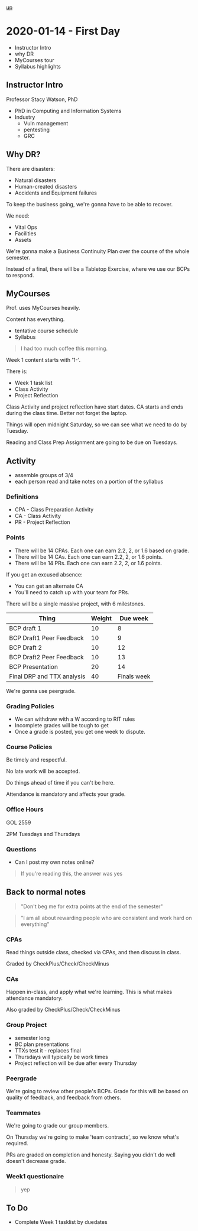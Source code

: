 [up](./index.md)

# 2020-01-14 - First Day

- Instructor Intro
- why DR
- MyCourses tour
- Syllabus highlights

## Instructor Intro

Professor Stacy Watson, PhD

- PhD in Computing and Information Systems
- Industry
	- Vuln management
	- pentesting
	- GRC

## Why DR?

There are disasters:

- Natural disasters
- Human-created disasters
- Accidents and Equipment failures

To keep the business going, we're gonna have to be able to recover.

We need:

- Vital Ops
- Facilities
- Assets

We're gonna make a Business Continuity Plan over the course of the whole semester.

Instead of a final, there will be a Tabletop Exercise, where we use our BCPs to respond.

## MyCourses

Prof. uses MyCourses heavily.

Content has everything.

- tentative course schedule
- Syllabus

> I had too much coffee this morning.

Week 1 content starts with '1-'.

There is:

- Week 1 task list
- Class Activity
- Project Reflection

Class Activity and project reflection have start dates. CA starts and ends during the class time. Better not forget the laptop.

Things will open midnight Saturday, so we can see what we need to do by Tuesday.

Reading and Class Prep Assignment are going to be due on Tuesdays.

## Activity

- assemble groups of 3/4
- each person read and take notes on a portion of the syllabus

### Definitions

- CPA - Class Preparation Activity
- CA - Class Activity
- PR - Project Reflection

### Points

- There will be 14 CPAs. Each one can earn 2.2, 2, or 1.6 based on grade.
- There will be 14 CAs. Each one can earn 2.2, 2, or 1.6 points.
- There will be 14 PRs. Each one can earn 2.2, 2, or 1.6 points.

If you get an excused absence:

- You can get an alternate CA
- You'll need to catch up with your team for PRs.

There will be a single massive project, with 6 milestones.

Thing | Weight | Due week
---|---|---
BCP draft 1 | 10 | 8
BCP Draft1 Peer Feedback | 10 | 9
BCP Draft 2 | 10 | 12
BCP Draft2 Peer Feedback | 10 | 13
BCP Presentation | 20 | 14
Final DRP and TTX analysis | 40 | Finals week

We're gonna use peergrade.

### Grading Policies

- We can withdraw with a W according to RIT rules
- Incomplete grades will be tough to get
- Once a grade is posted, you get one week to dispute.

### Course Policies

Be timely and respectful.

No late work will be accepted.

Do things ahead of time if you can't be here.

Attendance is mandatory and affects your grade.

### Office Hours

GOL 2559

2PM Tuesdays and Thursdays

### Questions

- Can I post my own notes online?

> If you're reading this, the answer was yes

## Back to normal notes

> "Don't beg me for extra points at the end of the semester"

> "I am all about rewarding people who are consistent and work hard on everything"

### CPAs

Read things outside class, checked via CPAs, and then discuss in class.

Graded by CheckPlus/Check/CheckMinus

### CAs

Happen in-class, and apply what we're learning. This is what makes attendance mandatory.

Also graded by CheckPlus/Check/CheckMinus

### Group Project

- semester long
- BC plan presentations
- TTXs test it - replaces final
- Thursdays will typically be work times
- Project reflection will be due after every Thursday

### Peergrade

We're going to review other people's BCPs. Grade for this will be based on quality of feedback, and feedback from others.

### Teammates

We're going to grade our group members.

On Thursday we're going to make 'team contracts', so we know what's required.

PRs are graded on completion and honesty. Saying you didn't do well doesn't decrease grade.

### Week1 questionaire

> yep

## To Do

- Complete Week 1 tasklist by duedates
